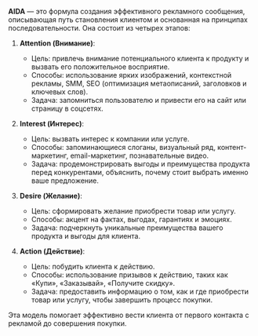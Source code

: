 **AIDA** — это формула создания эффективного рекламного сообщения, описывающая путь становления клиентом и основанная на принципах последовательности. Она состоит из четырех этапов:

1. **Attention (Внимание)**:
    
    - Цель: привлечь внимание потенциального клиента к продукту и вызвать его положительное восприятие.
    - Способы: использование ярких изображений, контекстной рекламы, SMM, SEO (оптимизация метаописаний, заголовков и ключевых слов).
    - Задача: запомниться пользователю и привести его на сайт или страницу в соцсетях.
2. **Interest (Интерес)**:
    
    - Цель: вызвать интерес к компании или услуге.
    - Способы: запоминающиеся слоганы, визуальный ряд, контент-маркетинг, email-маркетинг, познавательные видео.
    - Задача: продемонстрировать выгоды и преимущества продукта перед конкурентами, объяснить, почему стоит выбрать именно ваше предложение.
3. **Desire (Желание)**:
    
    - Цель: сформировать желание приобрести товар или услугу.
    - Способы: акцент на фактах, выгодах, гарантиях и эмоциях.
    - Задача: подчеркнуть уникальные преимущества вашего продукта и выгоды для клиента.
4. **Action (Действие)**:
    
    - Цель: побудить клиента к действию.
    - Способы: использование призывов к действию, таких как «Купи», «Заказывай», «Получите скидку».
    - Задача: предоставить информацию о том, как и где приобрести товар или услугу, чтобы завершить процесс покупки.

Эта модель помогает эффективно вести клиента от первого контакта с рекламой до совершения покупки.